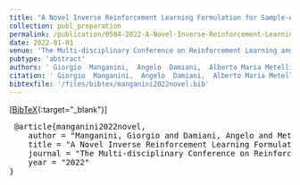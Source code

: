 ```yaml
---
title: "A Novel Inverse Reinforcement Learning Formulation for Sample-Aware Forward Learning"
collection: publ_preparation
permalink: /publication/0504-2022-A-Novel-Inverse-Reinforcement-Learning-Formulation-for-Sample-Aware-Forward-Learning
date: 2022-01-01
venue: 'The Multi-disciplinary Conference on Reinforcement Learning and Decision Making (RLDM)'
pubtype: 'abstract'
authors: ' Giorgio  Manganini,  Angelo  Damiani,  Alberto Maria Metelli, and  Marcello  Restelli'
citation: ' Giorgio  Manganini,  Angelo  Damiani,  Alberto Maria Metelli, and  Marcello  Restelli&quot;A Novel Inverse Reinforcement Learning Formulation for Sample-Aware Forward Learning.&quot; The Multi-disciplinary Conference on Reinforcement Learning and Decision Making (RLDM), 2022'
bibtexfile: '/files/bibtex/manganini2022novel.bib'
---
```

 [[BibTeX](/files/bibtex/manganini2022novel.bib){:target="_blank"}] 
<pre> @article{manganini2022novel,
    author = "Manganini, Giorgio and Damiani, Angelo and Metelli, Alberto Maria and Restelli, Marcello",
    title = "A Novel Inverse Reinforcement Learning Formulation for Sample-Aware Forward Learning",
    journal = "The Multi-disciplinary Conference on Reinforcement Learning and Decision Making (RLDM)",
    year = "2022"
} </pre>
